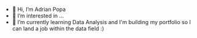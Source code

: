 - 👋 Hi, I’m Adrian Popa
- 👀 I’m interested in ...
- 🌱 I’m currently learning Data Analysis and I'm building my portfolio so I can land a job within the data field :)

<!---
DominoReddle/DominoReddle is a ✨ special ✨ repository because its `README.md` (this file) appears on your GitHub profile.
You can click the Preview link to take a look at your changes.
--->
